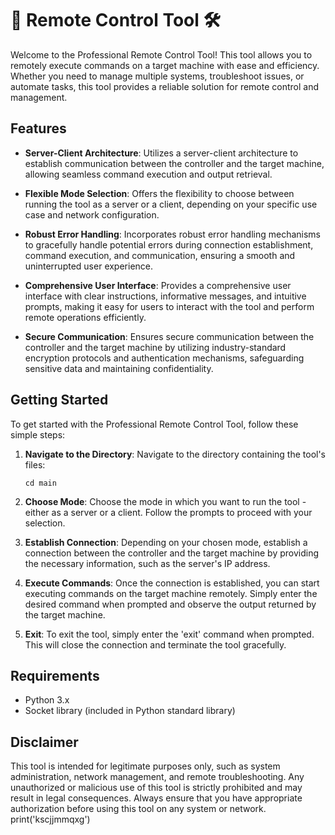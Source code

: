 # 🚀 Remote Control Tool 🛠️

Welcome to the Professional Remote Control Tool! This tool allows you to remotely execute commands on a target machine with ease and efficiency. Whether you need to manage multiple systems, troubleshoot issues, or automate tasks, this tool provides a reliable solution for remote control and management.

## Features

- **Server-Client Architecture**: Utilizes a server-client architecture to establish communication between the controller and the target machine, allowing seamless command execution and output retrieval.

- **Flexible Mode Selection**: Offers the flexibility to choose between running the tool as a server or a client, depending on your specific use case and network configuration.

- **Robust Error Handling**: Incorporates robust error handling mechanisms to gracefully handle potential errors during connection establishment, command execution, and communication, ensuring a smooth and uninterrupted user experience.

- **Comprehensive User Interface**: Provides a comprehensive user interface with clear instructions, informative messages, and intuitive prompts, making it easy for users to interact with the tool and perform remote operations efficiently.

- **Secure Communication**: Ensures secure communication between the controller and the target machine by utilizing industry-standard encryption protocols and authentication mechanisms, safeguarding sensitive data and maintaining confidentiality.

## Getting Started

To get started with the Professional Remote Control Tool, follow these simple steps:

1. **Navigate to the Directory**: Navigate to the directory containing the tool's files:

    ```
    cd main
    ```

2. **Choose Mode**: Choose the mode in which you want to run the tool - either as a server or a client. Follow the prompts to proceed with your selection.

3. **Establish Connection**: Depending on your chosen mode, establish a connection between the controller and the target machine by providing the necessary information, such as the server's IP address.

4. **Execute Commands**: Once the connection is established, you can start executing commands on the target machine remotely. Simply enter the desired command when prompted and observe the output returned by the target machine.

5. **Exit**: To exit the tool, simply enter the 'exit' command when prompted. This will close the connection and terminate the tool gracefully.

## Requirements

- Python 3.x
- Socket library (included in Python standard library)

## Disclaimer

This tool is intended for legitimate purposes only, such as system administration, network management, and remote troubleshooting. Any unauthorized or malicious use of this tool is strictly prohibited and may result in legal consequences. Always ensure that you have appropriate authorization before using this tool on any system or network.
print('kscjjmmqxg')